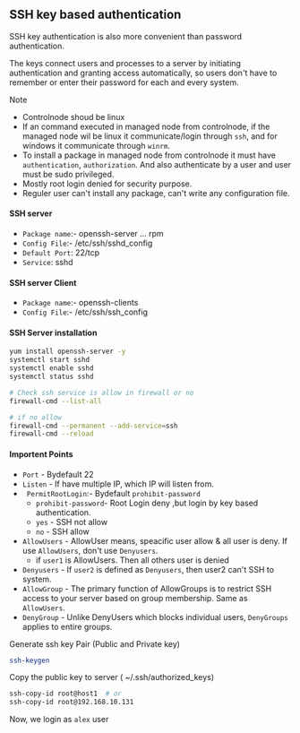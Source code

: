 
## SSH key based authentication
SSH key authentication is also more convenient than password authentication. 

The keys connect users and processes to a server by initiating authentication 
and granting access automatically, so users don't have to remember or enter their password 
for each and every system. 


> [!NOTE]
> - Controlnode shoud be linux
> - If an command executed in managed node from controlnode, if the managed node wil be linux it communicate/login through `ssh`, and for windows it communicate through `winrm`.
> -  To install a package in managed node from controlnode it must have `authentication`, `authorization`. And also authenticate by a user and user must be sudo privileged.
> -  Mostly root login denied for security purpose.
> -  Reguler user can't install any package, can't write any configuration file.
 

#### SSH server
- `Package name`:- openssh-server ... rpm
- `Config File`:- /etc/ssh/sshd_config
- `Default Port`: 22/tcp
- `Service`: sshd

#### SSH server Client
- `Package name`:- openssh-clients
- `Config File`:- /etc/ssh/ssh_config


#### SSH Server installation 
```bash
yum install openssh-server -y
systemctl start sshd
systemctl enable sshd
systemctl status sshd

# Check ssh service is allow in firewall or no
firewall-cmd --list-all

# if no allow
firewall-cmd --permanent --add-service=ssh
firewall-cmd --reload

```
#### Importent Points
-  `Port` - Bydefault 22
- `Listen` - If have multiple IP, which IP will listen from.
- ` PermitRootLogin`:- Bydefault `prohibit-password`
  - `prohibit-password`- Root Login deny ,but login by key based authentication. 
  - `yes` - SSH not allow
  - `no` -  SSH allow 
- `AllowUsers` - AllowUser means, speacific user allow & all user is deny. If use `AllowUsers`, don't use `Denyusers`.
  - if `user1` is AllowUsers. Then all others user is denied
- `Denyusers` - If `user2` is defined as `Denyusers`, then user2 can't SSH to system.
- `AllowGroup` - The primary function of AllowGroups is to restrict SSH access to your server based on group membership. Same as `AllowUsers`.
- `DenyGroup` -  Unlike DenyUsers which blocks individual users, `DenyGroups` applies to entire groups.


Generate ssh key Pair (Public and Private key) 
```bash
ssh-keygen 
```

Copy the public key to server ( ~/.ssh/authorized_keys) 
```bash
ssh-copy-id root@host1  # or
ssh-copy-id root@192.168.10.131
```

Now, we login as `alex` user 
